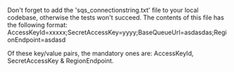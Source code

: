 Don't forget to add the 'sqs_connectionstring.txt' file to your local codebase, otherwise the tests won't succeed. 
The contents of this file has the following format: AccessKeyId=xxxxx;SecretAccessKey=yyyy;BaseQueueUrl=asdasdas;RegionEndpoint=asdasd

Of these key/value pairs, the mandatory ones are: AccessKeyId, SecretAccessKey & RegionEndpoint.